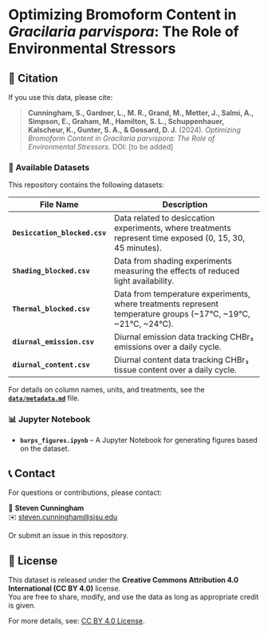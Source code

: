 # Optimizing Bromoform Content in *Gracilaria parvispora*: The Role of Environmental Stressors

## 📄 Citation

If you use this data, please cite:

> **Cunningham, S., Gardner, L., M. R., Grand, M., Metter, J., Salmi, A., Simpson, E., Graham, M., Hamilton, S. L., Schuppenhauer, Kalscheur, K., Gunter, S. A., & Gossard, D. J.** (2024). *Optimizing Bromoform Content in Gracilaria parvispora: The Role of Environmental Stressors.* DOI: [to be added]

### 📂 Available Datasets  

This repository contains the following datasets:  

| File Name                   | Description |
|-----------------------------|-------------|
| **`Desiccation_blocked.csv`** | Data related to desiccation experiments, where treatments represent time exposed (0, 15, 30, 45 minutes). |
| **`Shading_blocked.csv`** | Data from shading experiments measuring the effects of reduced light availability. |
| **`Thermal_blocked.csv`** | Data from temperature experiments, where treatments represent temperature groups (~17°C, ~19°C, ~21°C, ~24°C). |
| **`diurnal_emission.csv`** | Diurnal emission data tracking CHBr₃ emissions over a daily cycle. |
| **`diurnal_content.csv`** | Diurnal content data tracking CHBr₃ tissue content over a daily cycle. |

For details on column names, units, and treatments, see the **[`data/metadata.md`](data/metadata.md)** file.


### 📊 Jupyter Notebook

- **`burps_figures.ipynb`** – A Jupyter Notebook for generating figures based on the dataset.

## 📞 Contact

For questions or contributions, please contact:

📧 **Steven Cunningham**  
✉️ [steven.cunningham@sjsu.edu](mailto:steven.cunningham@sjsu.edu)

Or submit an issue in this repository.

## 📜 License

This dataset is released under the **Creative Commons Attribution 4.0 International (CC BY 4.0)** license.  
You are free to share, modify, and use the data as long as appropriate credit is given.  

For more details, see: [CC BY 4.0 License](https://creativecommons.org/licenses/by/4.0/).

